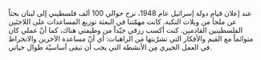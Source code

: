 عند إعلان قيام دولة إسرائيل عام 1948، نزح حوالي 100 ألف فلسطيني إلى لبنان بحثاً عن ملجأ من ويلات النكبة. كانت مهمّتنا في البعثة توزيع المساعدات على اللاجئين الفلسطينين القادمين. كنت أكسب رزقي جيّداً من وظيفتي هناك، كما أنّ عملي كان متوائماً مع القيم والأفكار التي تشرّبتها من الراهبات: أي أنّ مساعدة الآخرين والانخراط في العمل الخيري مِن الأنشطة التي يجب أن تبقى أساسيّة طوال حياتي.
